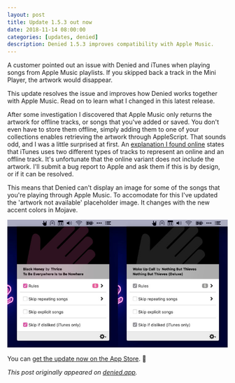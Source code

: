 ```yaml
---
layout: post
title: Update 1.5.3 out now
date: 2018-11-14 08:00:00
categories: [updates, denied]
description: Denied 1.5.3 improves compatibility with Apple Music.
---
```


A customer pointed out an issue with Denied and iTunes when playing songs from Apple Music playlists. If you skipped back a track in the Mini Player, the artwork would disappear. 

This update resolves the issue and improves how Denied works together with Apple Music. Read on to learn what I changed in this latest release.

<!-- more -->

After some investigation I discovered that Apple Music only returns the artwork for offline tracks, or songs that you've added or saved. You don't even have to store them offline, simply adding them to one of your collections enables retrieving the artwork through AppleScript. That sounds odd, and I was a little surprised at first. An [explanation I found online](https://stackoverflow.com/a/37473465) states that iTunes uses two different types of tracks to represent an online and an offline track. It's unfortunate that the online variant does not include the artwork. I'll submit a bug report to Apple and ask them if this is by design, or if it can be resolved.

This means that Denied can't display an image for some of the songs that you're playing through Apple Music. To accomodate for this I've updated the 'artwork not available' placeholder image. It changes with the new accent colors in Mojave.

![New 'artwork not available' placeholder image in Denied](/assets/img/news/itunes-no-artwork.jpg)

You can [get the update now on the App Store](https://www.denied.app/appstore). 🚀

_This post originally appeared on [denied.app](https://www.denied.app/news/update-1.5.3-out-now/)._
